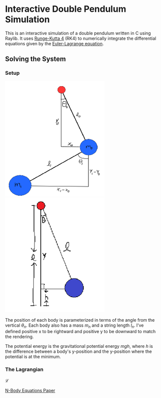 # Interactive Double Pendulum Simulation

This is an interactive simulation of a double pendulum written in C using Raylib. It uses [Runge-Kutta 4](https://en.wikipedia.org/wiki/Runge%E2%80%93Kutta_methods) (RK4) to numerically integrate the differential equations given by the [Euler-Lagrange equation](https://en.wikipedia.org/wiki/Euler%E2%80%93Lagrange_equation).

## Solving the System

### Setup

![Double Pendulum Diagram](/Drawing.png) 
![Height Diagram](/Drawing2.png) 

The position of each body is parameterized in terms of the angle from the vertical $\theta_n$. Each body also has a mass $m_n$ and a string length $l_n$. I've defined positive x to be rightward and positive y to be downward to match the rendering.

The potential energy is the gravitational potential energy $mgh$, where $h$ is the difference between a body's y-position and the y-position where the potential is at the minimum.

### The Lagrangian

$\mathcal{L}$


[N-Body Equations Paper](https://arxiv.org/abs/1910.12610) 
